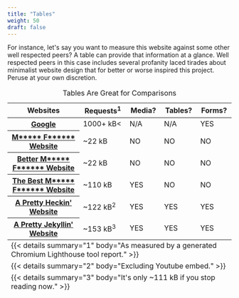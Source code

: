 ```yaml
---
title: "Tables"
weight: 50
draft: false
---
```


For instance, let's say you want to measure this website against some other well respected peers? A table can
provide that information at a glance. Well respected peers in this case includes several profanity laced
tirades about minimalist website design that for better or worse inspired this project. Peruse at your own
discretion.


<table>
    <caption>Tables Are Great for Comparisons</caption>
    <thead>
        <tr>
            <th scope="col">Websites
            <th scope="col">Requests<sup>1</sup>
            <th scope="col">Media?
            <th scope="col">Tables?
            <th scope="col">Forms?
    <tbody>
        <tr>
            <th scope="row"><a href="http://www.Google.com">Google</a>
            <td>1000+ kB<
            <td name="na">N/A
            <td name="na">N/A
            <td name="yes">YES
        <tr>
            <th scope="row"><a href="http://motherfuckingwebsite.com/">M***** F****** Website</a>
            <td>~22 kB
            <td name="no">NO
            <td name="no">NO
            <td name="no">NO
        <tr>
            <th scope="row"><a href="http://bettermotherfuckingwebsite.com/">Better M***** F****** Website</a>
            <td>~22 kB
            <td name="no">NO
            <td name="no">NO
            <td name="no">NO
        <tr>
            <th scope="row"><a href="https://thebestmotherfucking.website/">The Best M***** F******
                    Website</a>
            <td>~110 kB
            <td name="yes">YES
            <td name="no">NO
            <td name="no">NO
        <tr>
            <th scope="row"><a href="https://philotfarnsworth.github.io/APrettyHeckinWebsite/">A Pretty Heckin' Website</a>
            <td>~122 kB<sup>2</sup>
            <td name="yes">YES
            <td name="yes">YES
            <td name="yes">YES
        <tr>
            <th scope="row"><a href="https://philotfarnsworth.github.io/APrettyJekyllinWebsite/">A Pretty Jekyllin' Website</a>
            <td>~153 kB<sup>3</sup>
            <td name="yes">YES
            <td name="yes">YES
            <td name="yes">YES
    <tfoot>
        <tr>
            <td colspan="5">
                {{< details summary="1" body="As measured by a generated Chromium Lighthouse tool report." >}}
        <tr>
            <td colspan="5">
                {{< details summary="2" body="Excluding Youtube embed." >}}
        <tr>
            <td colspan="5">
                {{< details summary="3" body="It's only ~111 kB if you stop reading now." >}}
</table>
<!-- 
    For the time being, we'll keep the regular html table format.  The colored boxes used 
    in the comparison rely on naming our td's and we don't have that functionality in markdown
-->